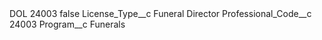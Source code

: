 <?xml version="1.0" encoding="UTF-8"?>
<CustomMetadata xmlns="http://soap.sforce.com/2006/04/metadata" xmlns:xsi="http://www.w3.org/2001/XMLSchema-instance" xmlns:xsd="http://www.w3.org/2001/XMLSchema">
    <label>DOL 24003</label>
    <protected>false</protected>
    <values>
        <field>License_Type__c</field>
        <value xsi:type="xsd:string">Funeral Director</value>
    </values>
    <values>
        <field>Professional_Code__c</field>
        <value xsi:type="xsd:string">24003</value>
    </values>
    <values>
        <field>Program__c</field>
        <value xsi:type="xsd:string">Funerals</value>
    </values>
</CustomMetadata>
